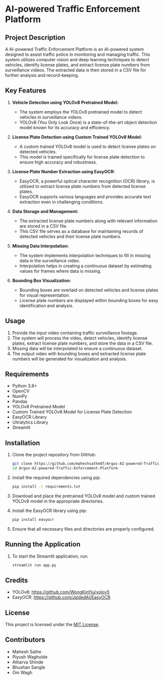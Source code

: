 # AI-powered Traffic Enforcement Platform

## Project Description

A AI-powered Traffic Enforcement Platform is an AI-powered system designed to assist traffic police in monitoring and managing traffic. This system utilizes computer vision and deep learning techniques to detect vehicles, identify license plates, and extract license plate numbers from surveillance videos. The extracted data is then stored in a CSV file for further analysis and record-keeping.

## Key Features

1. **Vehicle Detection using YOLOv8 Pretrained Model:**
   - The system employs the YOLOv8 pretrained model to detect vehicles in surveillance videos.
   - YOLOv8 (You Only Look Once) is a state-of-the-art object detection model known for its accuracy and efficiency.

2. **License Plate Detection using Custom Trained YOLOv8 Model:**
   - A custom trained YOLOv8 model is used to detect license plates on detected vehicles.
   - This model is trained specifically for license plate detection to ensure high accuracy and robustness.

3. **License Plate Number Extraction using EasyOCR:**
   - EasyOCR, a powerful optical character recognition (OCR) library, is utilized to extract license plate numbers from detected license plates.
   - EasyOCR supports various languages and provides accurate text extraction even in challenging conditions.

4. **Data Storage and Management:**
   - The extracted license plate numbers along with relevant information are stored in a CSV file.
   - This CSV file serves as a database for maintaining records of detected vehicles and their license plate numbers.

5. **Missing Data Interpolation:**
   - The system implements interpolation techniques to fill in missing data in the surveillance video.
   - Interpolation helps in creating a continuous dataset by estimating values for frames where data is missing.

6. **Bounding Box Visualization:**
   - Bounding boxes are overlaid on detected vehicles and license plates for visual representation.
   - License plate numbers are displayed within bounding boxes for easy identification and analysis.

## Usage

1. Provide the input video containing traffic surveillance footage.
2. The system will process the video, detect vehicles, identify license plates, extract license plate numbers, and store the data in a CSV file.
3. Missing data will be interpolated to ensure a continuous dataset.
4. The output video with bounding boxes and extracted license plate numbers will be generated for visualization and analysis.

## Requirements

- Python 3.8+
- OpenCV
- NumPy
- Pandas
- YOLOv8 Pretrained Model
- Custom Trained YOLOv8 Model for License Plate Detection
- EasyOCR Library
- Ultralytics Library
- Streamlit

## Installation

1. Clone the project repository from GitHub:
   ```bash
   git clone https://github.com/maheshsathe07/Argus-AI-powered-Traffic-Enforcement-Platform.git
   cd Argus-AI-powered-Traffic-Enforcement-Platform
   ```

2. Install the required dependencies using pip:
   ```bash
   pip install -r requirements.txt
   ```

3. Download and place the pretrained YOLOv8 model and custom trained YOLOv8 model in the appropriate directories.

4. Install the EasyOCR library using pip:
   ```bash
   pip install easyocr
   ```

5. Ensure that all necessary files and directories are properly configured.

## Running the Application

1. To start the Streamlit application, run:
   ```bash
   streamlit run app.py
   ```

## Credits

- YOLOv8: https://github.com/WongKinYiu/yolov5
- EasyOCR: https://github.com/JaidedAI/EasyOCR

## License

This project is licensed under the [MIT License](https://opensource.org/licenses/MIT).

## Contributors

- Mahesh Sathe
- Piyush Waghulde
- Atharva Shinde
- Bhushan Sangle
- Om Wagh
